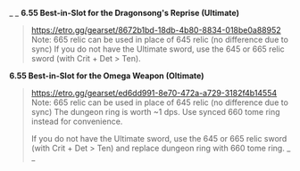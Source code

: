 _ _
__**6.55 Best-in-Slot for the Dragonsong's Reprise (Ultimate)**__
> <https://etro.gg/gearset/8672b1bd-18db-4b80-8834-018be0a88952>
> Note: 665 relic can be used in place of 645 relic (no difference due to sync)
> If you do not have the Ultimate sword, use the 645 or 665 relic sword (with Crit + Det > Ten).

__**6.55 Best-in-Slot for the Omega Weapon (Oltimate)**__
> <https://etro.gg/gearset/ed6dd991-8e70-472a-a729-3182f4b14554>
> Note: 665 relic can be used in place of 645 relic (no difference due to sync)
> The dungeon ring is worth ~1 dps. Use synced 660 tome ring instead for convenience.
> 
> If you do not have the Ultimate sword, use the 645 or 665 relic sword (with Crit + Det > Ten) and replace dungeon ring with 660 tome ring.
_ _